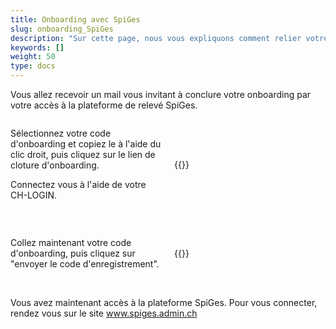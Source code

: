 ```yaml
---
title: Onboarding avec SpiGes
slug: onboarding_SpiGes
description: "Sur cette page, nous vous expliquons comment relier votre CH-LOGIN avec SpiGes."
keywords: []
weight: 50
type: docs
---
```


Vous allez recevoir un mail vous invitant à conclure votre onboarding par votre accès à la plateforme de relevé SpiGes. 

<!-- 1ere paire de colonnes -->

<div style="display: flex; justify-content: space-between; align-items: center;">

<div style="flex: 1; padding-right: 10px;">
<!-- First column content goes here -->
<p> Sélectionnez votre code d'onboarding et copiez le à l'aide du clic droit, puis cliquez sur le lien de cloture d'onboarding. </p>

<p> Connectez vous à l'aide de votre CH-LOGIN. </p>
</div>

<div style="flex: 1; padding-left: 10px;">
<!-- Second column content goes here -->
{{<insertImage image="mail_onboarding.png" class="edge max-w-90">}} 
</div>

</div>

&nbsp;

<!-- Deuxième paire de colonnes -->

<div style="display: flex; justify-content: space-between; align-items: center;">

<div style="flex: 1; padding-right: 10px;">
<!-- First column content goes here -->
Collez maintenant votre code d'onboarding, puis cliquez sur "envoyer le code d'enregistrement". 
</div>

<div style="flex: 1; padding-left: 10px;">
<!-- Second column content goes here -->
{{<insertImage image="enregistrement.png" class="edge max-w-90">}}
</div>

</div>

&nbsp; 

Vous avez maintenant accès à la plateforme SpiGes. Pour vous connecter, rendez vous sur le site www.spiges.admin.ch
